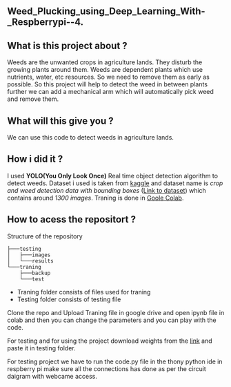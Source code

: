 ## Weed_Plucking_using_Deep_Learning_With-_Respberrypi--4.


## What is this project about ?


Weeds are the unwanted crops in agriculture lands. They disturb the growing plants around them. Weeds are dependent plants which use nutrients, water, etc resources. So we need to remove them as early as possible. So this project will help to detect the weed in between plants further we can add a mechanical arm which will automatically pick weed and remove them. 


## What will this give you ?

We can use this code to detect weeds in agriculture lands.


## How i did it ?

I used **YOLO(You Only Look Once)** Real time object detection algorithm to detect weeds. Dataset i used is taken from [kaggle](https://www.kaggle.com/) and dataset name is *crop and weed detection data with bounding boxes* ([Link to dataset](https://www.kaggle.com/ravirajsinh45/crop-and-weed-detection-data-with-bounding-boxes)) which contains around *1300 images*. Traning is done in [Goole Colab](https://colab.research.google.com/).

## How to acess the repositort ?
Structure of the repository

```
├───testing
│   ├───images
│   └───results
└───traning
    ├───backup
    └───test
```

- Traning folder consists of files used for traning
- Testing folder consists of testing file

Clone the repo and Upload Traning file in google drive and open ipynb file in colab and then you can change the parameters and you can play with the code.

For testing and for using the project download weights from the [link](https://mega.nz/file/LIcFWZhb#XZ9YACBuAz2jeiklyqiDN1AGyDbfvztacRIlar9wP7k) and paste it in testing folder.

For testing project we have to run the code.py file in the thony python ide in respberry pi make sure all the connections has done as per the circuit daigram with webcame access.


